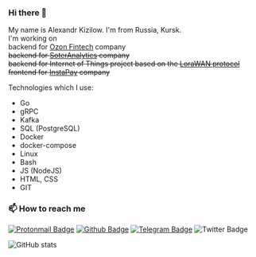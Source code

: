 ### Hi there 👋

My name is Alexandr Kizilow. I'm from Russia, Kursk.  
I'm working on  
backend for [Ozon Fintech](https://job.ozon.ru/fintech/) company  
<s>backend for [SoterAnalytics](https://soteranalytics.com/) company</s>  
<s>backend for Internet of Things project based on the [LoraWAN protocol](https://lora-alliance.org/)</s>  
<s>frontend for [InstaPay](https://www.getinstapay.com/) company</s>

Technologies which I use:
- Go
- gRPC
- Kafka
- SQL (PostgreSQL)
- Docker
- docker-compose
- Linux
- Bash
- JS (NodeJS)
- HTML, CSS
- GIT

### 📫 How to reach me
[![Protonmail Badge](https://img.shields.io/badge/-alexandr.kizilov@pm.me-8B89CC?style=for-the-badge&logo=protonmail&logoColor=white&link=mailto:alexandr.kizilov@pm.me)](mailto:alexandr.kizilov@pm.me)
[![Github Badge](https://img.shields.io/badge/-elephmoon-grey?style=flat&logo=github&logoColor=white&link=https://github.com/elephmoon/)](https://github.com/elephmoon/)
[![Telegram Badge](https://img.shields.io/badge/-elephmoon-grey?style=flat&logo=telegram&logoColor=white&link=https://t.me/Elephmoon)](https://t.me/Elephmoon) 
![Twitter Badge](https://img.shields.io/twitter/follow/elephmoon?style=plastic)


![GitHub stats](https://github-readme-stats.vercel.app/api?username=elephmoon&show_icons=true)  
